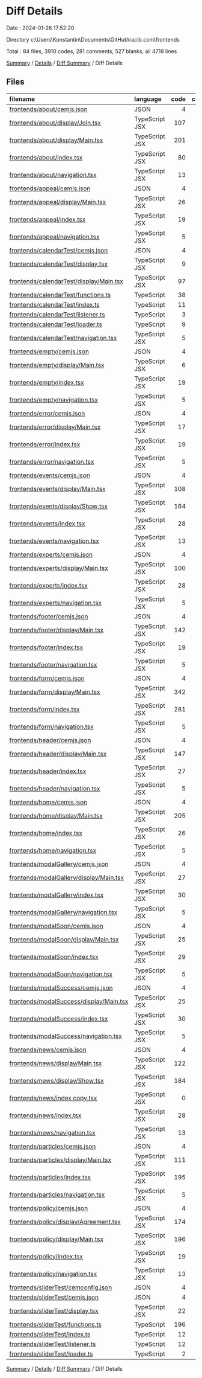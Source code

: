 # Diff Details

Date : 2024-01-26 17:52:20

Directory c:\\Users\\Konstantin\\Documents\\GitHub\\racib.com\\frontends

Total : 84 files,  3910 codes, 281 comments, 527 blanks, all 4718 lines

[Summary](results.md) / [Details](details.md) / [Diff Summary](diff.md) / Diff Details

## Files
| filename | language | code | comment | blank | total |
| :--- | :--- | ---: | ---: | ---: | ---: |
| [frontends/about/cemjs.json](/frontends/about/cemjs.json) | JSON | 4 | 0 | 0 | 4 |
| [frontends/about/display/Join.tsx](/frontends/about/display/Join.tsx) | TypeScript JSX | 107 | 2 | 16 | 125 |
| [frontends/about/display/Main.tsx](/frontends/about/display/Main.tsx) | TypeScript JSX | 201 | 0 | 14 | 215 |
| [frontends/about/index.tsx](/frontends/about/index.tsx) | TypeScript JSX | 80 | 0 | 15 | 95 |
| [frontends/about/navigation.tsx](/frontends/about/navigation.tsx) | TypeScript JSX | 13 | 0 | 3 | 16 |
| [frontends/appeal/cemjs.json](/frontends/appeal/cemjs.json) | JSON | 4 | 0 | 0 | 4 |
| [frontends/appeal/display/Main.tsx](/frontends/appeal/display/Main.tsx) | TypeScript JSX | 26 | 27 | 8 | 61 |
| [frontends/appeal/index.tsx](/frontends/appeal/index.tsx) | TypeScript JSX | 19 | 0 | 6 | 25 |
| [frontends/appeal/navigation.tsx](/frontends/appeal/navigation.tsx) | TypeScript JSX | 5 | 0 | 3 | 8 |
| [frontends/calendarTest/cemjs.json](/frontends/calendarTest/cemjs.json) | JSON | 4 | 0 | 0 | 4 |
| [frontends/calendarTest/display.tsx](/frontends/calendarTest/display.tsx) | TypeScript JSX | 9 | 0 | 1 | 10 |
| [frontends/calendarTest/display/Main.tsx](/frontends/calendarTest/display/Main.tsx) | TypeScript JSX | 97 | 0 | 8 | 105 |
| [frontends/calendarTest/functions.ts](/frontends/calendarTest/functions.ts) | TypeScript | 38 | 5 | 11 | 54 |
| [frontends/calendarTest/index.ts](/frontends/calendarTest/index.ts) | TypeScript | 11 | 0 | 1 | 12 |
| [frontends/calendarTest/listener.ts](/frontends/calendarTest/listener.ts) | TypeScript | 3 | 0 | 0 | 3 |
| [frontends/calendarTest/loader.ts](/frontends/calendarTest/loader.ts) | TypeScript | 9 | 1 | 4 | 14 |
| [frontends/calendarTest/navigation.tsx](/frontends/calendarTest/navigation.tsx) | TypeScript JSX | 5 | 0 | 3 | 8 |
| [frontends/empty/cemjs.json](/frontends/empty/cemjs.json) | JSON | 4 | 0 | 0 | 4 |
| [frontends/empty/display/Main.tsx](/frontends/empty/display/Main.tsx) | TypeScript JSX | 6 | 0 | 1 | 7 |
| [frontends/empty/index.tsx](/frontends/empty/index.tsx) | TypeScript JSX | 19 | 0 | 6 | 25 |
| [frontends/empty/navigation.tsx](/frontends/empty/navigation.tsx) | TypeScript JSX | 5 | 0 | 1 | 6 |
| [frontends/error/cemjs.json](/frontends/error/cemjs.json) | JSON | 4 | 0 | 0 | 4 |
| [frontends/error/display/Main.tsx](/frontends/error/display/Main.tsx) | TypeScript JSX | 17 | 0 | 2 | 19 |
| [frontends/error/index.tsx](/frontends/error/index.tsx) | TypeScript JSX | 19 | 0 | 6 | 25 |
| [frontends/error/navigation.tsx](/frontends/error/navigation.tsx) | TypeScript JSX | 5 | 0 | 3 | 8 |
| [frontends/events/cemjs.json](/frontends/events/cemjs.json) | JSON | 4 | 0 | 0 | 4 |
| [frontends/events/display/Main.tsx](/frontends/events/display/Main.tsx) | TypeScript JSX | 108 | 0 | 8 | 116 |
| [frontends/events/display/Show.tsx](/frontends/events/display/Show.tsx) | TypeScript JSX | 164 | 0 | 8 | 172 |
| [frontends/events/index.tsx](/frontends/events/index.tsx) | TypeScript JSX | 28 | 0 | 7 | 35 |
| [frontends/events/navigation.tsx](/frontends/events/navigation.tsx) | TypeScript JSX | 13 | 0 | 4 | 17 |
| [frontends/experts/cemjs.json](/frontends/experts/cemjs.json) | JSON | 4 | 0 | 0 | 4 |
| [frontends/experts/display/Main.tsx](/frontends/experts/display/Main.tsx) | TypeScript JSX | 100 | 12 | 12 | 124 |
| [frontends/experts/index.tsx](/frontends/experts/index.tsx) | TypeScript JSX | 28 | 0 | 6 | 34 |
| [frontends/experts/navigation.tsx](/frontends/experts/navigation.tsx) | TypeScript JSX | 5 | 0 | 3 | 8 |
| [frontends/footer/cemjs.json](/frontends/footer/cemjs.json) | JSON | 4 | 0 | 0 | 4 |
| [frontends/footer/display/Main.tsx](/frontends/footer/display/Main.tsx) | TypeScript JSX | 142 | 20 | 7 | 169 |
| [frontends/footer/index.tsx](/frontends/footer/index.tsx) | TypeScript JSX | 19 | 0 | 6 | 25 |
| [frontends/footer/navigation.tsx](/frontends/footer/navigation.tsx) | TypeScript JSX | 5 | 0 | 3 | 8 |
| [frontends/form/cemjs.json](/frontends/form/cemjs.json) | JSON | 4 | 0 | 0 | 4 |
| [frontends/form/display/Main.tsx](/frontends/form/display/Main.tsx) | TypeScript JSX | 342 | 18 | 21 | 381 |
| [frontends/form/index.tsx](/frontends/form/index.tsx) | TypeScript JSX | 281 | 3 | 58 | 342 |
| [frontends/form/navigation.tsx](/frontends/form/navigation.tsx) | TypeScript JSX | 5 | 0 | 3 | 8 |
| [frontends/header/cemjs.json](/frontends/header/cemjs.json) | JSON | 4 | 0 | 0 | 4 |
| [frontends/header/display/Main.tsx](/frontends/header/display/Main.tsx) | TypeScript JSX | 147 | 2 | 16 | 165 |
| [frontends/header/index.tsx](/frontends/header/index.tsx) | TypeScript JSX | 27 | 0 | 6 | 33 |
| [frontends/header/navigation.tsx](/frontends/header/navigation.tsx) | TypeScript JSX | 5 | 0 | 3 | 8 |
| [frontends/home/cemjs.json](/frontends/home/cemjs.json) | JSON | 4 | 0 | 0 | 4 |
| [frontends/home/display/Main.tsx](/frontends/home/display/Main.tsx) | TypeScript JSX | 205 | 47 | 17 | 269 |
| [frontends/home/index.tsx](/frontends/home/index.tsx) | TypeScript JSX | 26 | 0 | 9 | 35 |
| [frontends/home/navigation.tsx](/frontends/home/navigation.tsx) | TypeScript JSX | 5 | 0 | 3 | 8 |
| [frontends/modalGallery/cemjs.json](/frontends/modalGallery/cemjs.json) | JSON | 4 | 0 | 0 | 4 |
| [frontends/modalGallery/display/Main.tsx](/frontends/modalGallery/display/Main.tsx) | TypeScript JSX | 27 | 0 | 2 | 29 |
| [frontends/modalGallery/index.tsx](/frontends/modalGallery/index.tsx) | TypeScript JSX | 30 | 0 | 6 | 36 |
| [frontends/modalGallery/navigation.tsx](/frontends/modalGallery/navigation.tsx) | TypeScript JSX | 5 | 0 | 3 | 8 |
| [frontends/modalSoon/cemjs.json](/frontends/modalSoon/cemjs.json) | JSON | 4 | 0 | 0 | 4 |
| [frontends/modalSoon/display/Main.tsx](/frontends/modalSoon/display/Main.tsx) | TypeScript JSX | 25 | 0 | 1 | 26 |
| [frontends/modalSoon/index.tsx](/frontends/modalSoon/index.tsx) | TypeScript JSX | 29 | 0 | 6 | 35 |
| [frontends/modalSoon/navigation.tsx](/frontends/modalSoon/navigation.tsx) | TypeScript JSX | 5 | 0 | 3 | 8 |
| [frontends/modalSuccess/cemjs.json](/frontends/modalSuccess/cemjs.json) | JSON | 4 | 0 | 0 | 4 |
| [frontends/modalSuccess/display/Main.tsx](/frontends/modalSuccess/display/Main.tsx) | TypeScript JSX | 25 | 0 | 1 | 26 |
| [frontends/modalSuccess/index.tsx](/frontends/modalSuccess/index.tsx) | TypeScript JSX | 30 | 0 | 6 | 36 |
| [frontends/modalSuccess/navigation.tsx](/frontends/modalSuccess/navigation.tsx) | TypeScript JSX | 5 | 0 | 3 | 8 |
| [frontends/news/cemjs.json](/frontends/news/cemjs.json) | JSON | 4 | 0 | 0 | 4 |
| [frontends/news/display/Main.tsx](/frontends/news/display/Main.tsx) | TypeScript JSX | 122 | 9 | 7 | 138 |
| [frontends/news/display/Show.tsx](/frontends/news/display/Show.tsx) | TypeScript JSX | 184 | 5 | 11 | 200 |
| [frontends/news/index copy.tsx](/frontends/news/index%20copy.tsx) | TypeScript JSX | 0 | 94 | 24 | 118 |
| [frontends/news/index.tsx](/frontends/news/index.tsx) | TypeScript JSX | 28 | 0 | 7 | 35 |
| [frontends/news/navigation.tsx](/frontends/news/navigation.tsx) | TypeScript JSX | 13 | 0 | 3 | 16 |
| [frontends/particles/cemjs.json](/frontends/particles/cemjs.json) | JSON | 4 | 0 | 0 | 4 |
| [frontends/particles/display/Main.tsx](/frontends/particles/display/Main.tsx) | TypeScript JSX | 111 | 14 | 15 | 140 |
| [frontends/particles/index.tsx](/frontends/particles/index.tsx) | TypeScript JSX | 195 | 12 | 35 | 242 |
| [frontends/particles/navigation.tsx](/frontends/particles/navigation.tsx) | TypeScript JSX | 5 | 0 | 3 | 8 |
| [frontends/policy/cemjs.json](/frontends/policy/cemjs.json) | JSON | 4 | 0 | 0 | 4 |
| [frontends/policy/display/Agreement.tsx](/frontends/policy/display/Agreement.tsx) | TypeScript JSX | 174 | 0 | 10 | 184 |
| [frontends/policy/display/Main.tsx](/frontends/policy/display/Main.tsx) | TypeScript JSX | 196 | 0 | 5 | 201 |
| [frontends/policy/index.tsx](/frontends/policy/index.tsx) | TypeScript JSX | 19 | 0 | 6 | 25 |
| [frontends/policy/navigation.tsx](/frontends/policy/navigation.tsx) | TypeScript JSX | 13 | 0 | 3 | 16 |
| [frontends/sliderTest/cemconfig.json](/frontends/sliderTest/cemconfig.json) | JSON | 4 | 0 | 0 | 4 |
| [frontends/sliderTest/cemjs.json](/frontends/sliderTest/cemjs.json) | JSON | 4 | 0 | 0 | 4 |
| [frontends/sliderTest/display.tsx](/frontends/sliderTest/display.tsx) | TypeScript JSX | 22 | 0 | 5 | 27 |
| [frontends/sliderTest/functions.ts](/frontends/sliderTest/functions.ts) | TypeScript | 196 | 10 | 47 | 253 |
| [frontends/sliderTest/index.ts](/frontends/sliderTest/index.ts) | TypeScript | 12 | 0 | 1 | 13 |
| [frontends/sliderTest/listener.ts](/frontends/sliderTest/listener.ts) | TypeScript | 12 | 0 | 1 | 13 |
| [frontends/sliderTest/loader.ts](/frontends/sliderTest/loader.ts) | TypeScript | 2 | 0 | 1 | 3 |

[Summary](results.md) / [Details](details.md) / [Diff Summary](diff.md) / Diff Details